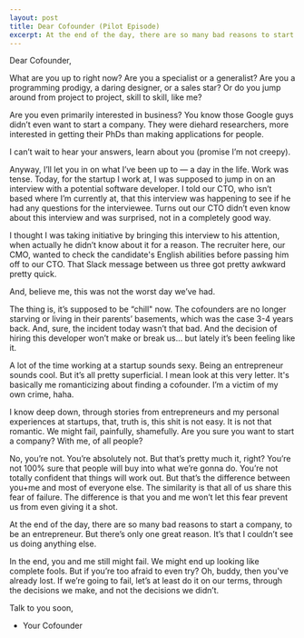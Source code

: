 ```yaml
---
layout: post
title: Dear Cofounder (Pilot Episode)
excerpt: At the end of the day, there are so many bad reasons to start a company, to be an entrepreneur. But there’s only one great reason.
---
```


Dear Cofounder,

What are you up to right now? Are you a specialist or a generalist? Are you a programming prodigy, a daring designer, or a sales star? Or do you jump around from project to project, skill to skill, like me?

Are you even primarily interested in business? You know those Google guys didn’t even want to start a company. They were diehard researchers, more interested in getting their PhDs than making applications for people.

I can’t wait to hear your answers, learn about you (promise I’m not creepy).

Anyway, I’ll let you in on what I’ve been up to — a day in the life. Work was tense. Today, for the startup I work at, I was supposed to jump in on an interview with a potential software developer. I told our CTO, who isn’t based where I’m currently at, that this interview was happening to see if he had any questions for the interviewee. Turns out our CTO didn’t even know about this interview and was surprised, not in a completely good way.

I thought I was taking initiative by bringing this interview to his attention, when actually he didn’t know about it for a reason. The recruiter here, our CMO, wanted to check the candidate's English abilities before passing him off to our CTO. That Slack message between us three got pretty awkward pretty quick.

And, believe me, this was not the worst day we’ve had.

The thing is, it’s supposed to be “chill" now. The cofounders are no longer starving or living in their parents’ basements, which was the case 3-4 years back. And, sure, the incident today wasn’t that bad. And the decision of hiring this developer won’t make or break us… but lately it’s been feeling like it.

A lot of the time working at a startup sounds sexy. Being an entrepreneur sounds cool. But it’s all pretty superficial. I mean look at this very letter. It's basically me romanticizing about finding a cofounder. I’m a victim of my own crime, haha.

I know deep down, through stories from entrepreneurs and my personal experiences at startups, that, truth is, this shit is not easy. It is not that romantic. We might fail, painfully, shamefully. Are you sure you want to start a company? With me, of all people?

No, you’re not. You’re absolutely not. But that’s pretty much it, right? You’re not 100% sure that people will buy into what we’re gonna do. You’re not totally confident that things will work out. But that’s the difference between you+me and most of everyone else. The similarity is that all of us share this fear of failure. The difference is that you and me won’t let this fear prevent us from even giving it a shot.

At the end of the day, there are so many bad reasons to start a company, to be an entrepreneur. But there’s only one great reason. It’s that I couldn’t see us doing anything else.

In the end, you and me still might fail. We might end up looking like complete fools. But if you’re too afraid to even try? Oh, buddy, then you've already lost. If we’re going to fail, let’s at least do it on our terms, through the decisions we make, and not the decisions we didn’t.

Talk to you soon,
- Your Cofounder
